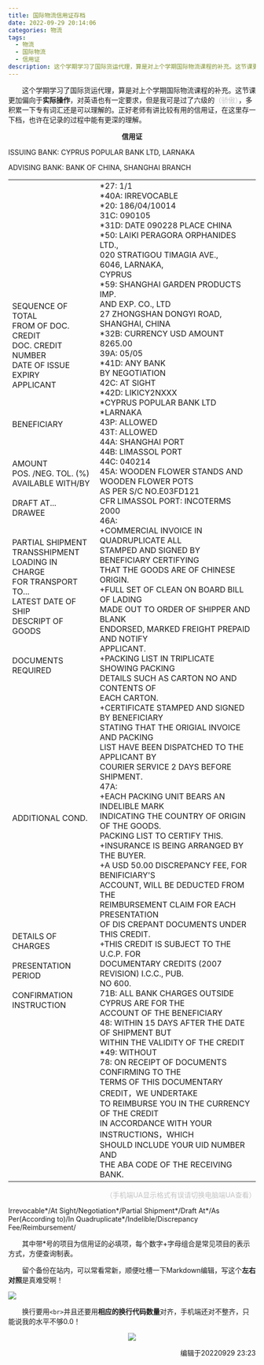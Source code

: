 ```yaml
---
title: 国际物流信用证存档
date: 2022-09-29 20:14:06
categories: 物流
tags: 
  - 物流
  - 国际物流
  - 信用证
description: 这个学期学习了国际货运代理，算是对上个学期国际物流课程的补充。这节课更加偏向于实际操作，对英语也有一定要求，但是我可是过了六级的（骄傲），多积累一下专有词汇还是可以理解的。正好老师有讲比较有用的信用证，在这里存一下档，也许在记录的过程中能有更深的理解。
---
```

　　这个学期学习了国际货运代理，算是对上个学期国际物流课程的补充。这节课更加偏向于**实际操作**，对英语也有一定要求，但是我可是过了六级的<font color=#C3C3C3>（骄傲）</font>，多积累一下专有词汇还是可以理解的。正好老师有讲比较有用的信用证，在这里存一下档，也许在记录的过程中能有更深的理解。

**<center>信用证</center>**

ISSUING BANK: CYPRUS POPULAR BANK LTD, LARNAKA

ADVISING BANK: BANK OF CHINA, SHANGHAI BRANCH

<html>
    <table width=110%; >
        <tr>
            <td>
                SEQUENCE OF TOTAL<br>
                FROM OF DOC. CREDIT<br>
                DOC. CREDIT NUMBER<br>
                DATE OF ISSUE<br>
                EXPIRY<br>
                APPLICANT<br><br><br><br>
                BENEFICIARY<br><br><br><br>
                AMOUNT<br>
                POS. /NEG. TOL. (%)<br>
                AVAILABLE WITH/BY<br><br>
                DRAFT AT...<br>
                DRAWEE<br><br><br>
                PARTIAL SHIPMENT<br>
                TRANSSHIPMENT<br>
                LOADING IN CHARGE<br>
                FOR TRANSPORT TO...<br>
                LATEST DATE OF SHIP<br>
                DESCRIPT OF GOODS<br><br><br>
                DOCUMENTS REQUIRED<br><br><br><br><br><br><br><br><br><br><br><br><br><br><br>
                ADDITIONAL COND.<br><br><br><br><br><br><br><br><br><br><br><br>
                DETAILS OF CHARGES<br><br>
                PRESENTATION PERIOD<br><br>
                CONFIRMATION<br>
                INSTRUCTION<br><br><br><br><br><br>
            </td>
            <td>
                *27: 1/1<br>
                *40A: IRREVOCABLE<br>
                *20: 186/04/10014<br>
                31C: 090105<br>
                *31D: DATE 090228 PLACE CHINA<br>
                *50: LAIKI PERAGORA ORPHANIDES LTD.,<br>
                020 STRATIGOU TIMAGIA AVE.,<br>
                     6046, LARNAKA,<br>
                     CYPRUS<br>
                *59: SHANGHAI GARDEN PRODUCTS IMP.<br>
                     AND EXP. CO., LTD<br>
                     27 ZHONGSHAN DONGYI ROAD,<br>
                     SHANGHAI, CHINA<br>
                *32B: CURRENCY USD AMOUNT 8265.00<br>
                39A: 05/05<br>
                *41D: ANY BANK<br>
                      BY NEGOTIATION<br>
                42C: AT SIGHT<br>
                *42D: LIKICY2NXXX<br>
                     *CYPRUS POPULAR BANK LTD<br>
                     *LARNAKA<br>
                43P: ALLOWED<br>
                43T: ALLOWED<br>
                44A: SHANGHAI PORT<br>
                44B: LIMASSOL PORT<br>
                44C: 040214<br>
                45A: WOODEN FLOWER STANDS AND WOODEN FLOWER POTS<br>
                      AS PER S/C NO.E03FD121<br>
                      CFR LIMASSOL PORT: INCOTERMS 2000<br>
                46A: <br>
                +COMMERCIAL INVOICE IN QUADRUPLICATE ALL<br>
                STAMPED AND SIGNED BY BENEFICIARY CERTIFYING<br>
                THAT THE GOODS ARE OF CHINESE ORIGIN.<br>
                +FULL SET OF CLEAN ON BOARD BILL OF LADING<br>
                MADE OUT TO ORDER OF SHIPPER AND BLANK<br>
                ENDORSED, MARKED FREIGHT PREPAID AND NOTIFY<br>
                APPLICANT.<br>
                +PACKING LIST IN TRIPLICATE SHOWING PACKING<br>
                DETAILS SUCH AS CARTON NO AND CONTENTS OF<br>
                EACH CARTON.<br>
                +CERTIFICATE STAMPED AND SIGNED BY BENEFICIARY<br>
                STATING THAT THE ORIGIAL INVOICE AND PACKING<br>
                LIST HAVE BEEN DISPATCHED TO THE APPLICANT BY<br>
                COURIER SERVICE 2 DAYS BEFORE SHIPMENT.<br>
                47A:<br>
                +EACH PACKING UNIT BEARS AN INDELIBLE MARK<br>
                INDICATING THE COUNTRY OF ORIGIN OF THE GOODS.<br>
                PACKING LIST TO CERTIFY THIS.<br>
                +INSURANCE IS BEING ARRANGED BY THE BUYER.<br>
                +A USD 50.00 DISCREPANCY FEE, FOR BENIFICIARY'S<br>
                ACCOUNT, WILL BE DEDUCTED FROM THE<br>
                REIMBURSEMENT CLAIM FOR EACH PRESENTATION<br>
                OF DIS CREPANT DOCUMENTS UNDER THIS CREDIT.<br>
                +THIS CREDIT IS SUBJECT TO THE U.C.P. FOR<br>
                DOCUMENTARY CREDITS (2007 REVISION) I.C.C., PUB.<br>
                NO 600.<br>
                71B: ALL BANK CHARGES OUTSIDE CYPRUS ARE FOR THE<br>
                ACCOUNT OF THE BENEFICIARY<br>
                48: WITHIN 15 DAYS AFTER THE DATE OF SHIPMENT BUT<br>
                WITHIN THE VALIDITY OF THE CREDIT<br>
                *49: WITHOUT<br>
                78: ON RECEIPT OF DOCUMENTS CONFIRMING TO THE<br>
                TERMS OF THIS DOCUMENTARY CREDIT，WE UNDERTAKE<br>
                TO REIMBURSE YOU IN THE CURRENCY OF THE CREDIT<br>
                IN ACCORDANCE WITH YOUR INSTRUCTIONS，WHICH<br>
                SHOULD INCLUDE YOUR UID NUMBER AND<br>
                THE ABA CODE OF THE RECEIVING BANK.
            </td>
        </tr>
    </table>
</html>
<p align="right"><font color=#C3C3C3>（手机端UA显示格式有误请切换电脑端UA查看）</font></p>

Irrevocable*/At Sight/Negotiation*/Partial Shipment*/Draft At*/As Per(According to)/In Quadruplicate*/Indelible/Discrepancy Fee/Reimbursement/

　　其中带*号的项目为信用证的必填项，每个数字+字母组合是常见项目的表示方式，方便查询制表。

　　留个备份在站内，可以常看常新，顺便吐槽一下Markdown编辑，写这个**左右对照**是真难受啊！

<img src="https://bu.dusays.com/2022/09/29/6335b5b562fde.png">

　　换行要用`<br>`并且还要用**相应的换行代码数量**对齐，手机端还对不整齐，只能说我的水平不够0.0！

<center><img src="https://bu.dusays.com/2022/09/05/6314dd6226c5e.jpg"></center>

<p align="right">编辑于20220929 23:23</p>